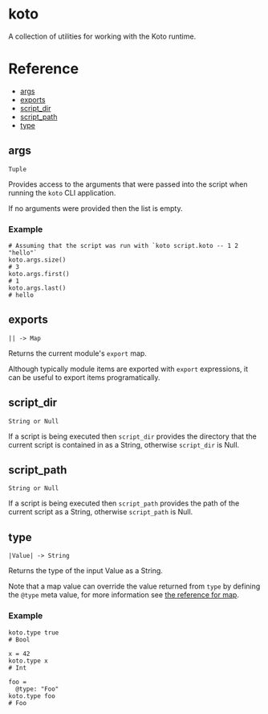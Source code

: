 # koto

A collection of utilities for working with the Koto runtime.

# Reference

- [args](#args)
- [exports](#exports)
- [script_dir](#script_dir)
- [script_path](#script_path)
- [type](#type)

## args

`Tuple`

Provides access to the arguments that were passed into the script when running
the `koto` CLI application.

If no arguments were provided then the list is empty.

### Example

```koto
# Assuming that the script was run with `koto script.koto -- 1 2 "hello"`
koto.args.size()
# 3
koto.args.first()
# 1
koto.args.last()
# hello
```

## exports

`|| -> Map`

Returns the current module's `export` map.

Although typically module items are exported with `export` expressions,
it can be useful to export items programatically.


## script_dir

`String or Null`

If a script is being executed then `script_dir` provides the directory that the
current script is contained in as a String, otherwise `script_dir` is Null.

## script_path

`String or Null`

If a script is being executed then `script_path` provides the path of the
current script as a String, otherwise `script_path` is Null.

## type

`|Value| -> String`

Returns the type of the input Value as a String.

Note that a map value can override the value returned from `type` by defining
the `@type` meta value, for more information see
[the reference for map](map.md#meta-maps-and-overloaded-operations).

### Example

```koto
koto.type true
# Bool

x = 42
koto.type x
# Int

foo =
  @type: "Foo"
koto.type foo
# Foo
```
